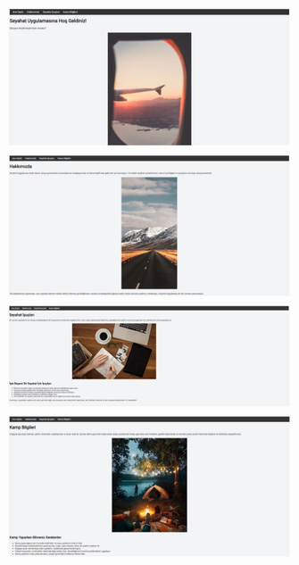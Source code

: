 ![Ana Sayfa](https://raw.githubusercontent.com/muharremosmantopakkaya/KodluyoruzCSS_Odev1/main/img/anasayfa.png)

![Seyahat Uygulaması](https://raw.githubusercontent.com/muharremosmantopakkaya/KodluyoruzCSS_Odev1/main/img/seyahat%20uygulamasi.png)

![Seyahat İpuçları](https://raw.githubusercontent.com/muharremosmantopakkaya/KodluyoruzCSS_Odev1/main/img/seyahat%20ipuclari.png)

![Kamp Bilgileri](https://raw.githubusercontent.com/muharremosmantopakkaya/KodluyoruzCSS_Odev1/main/img/kampbilgileri.png)
